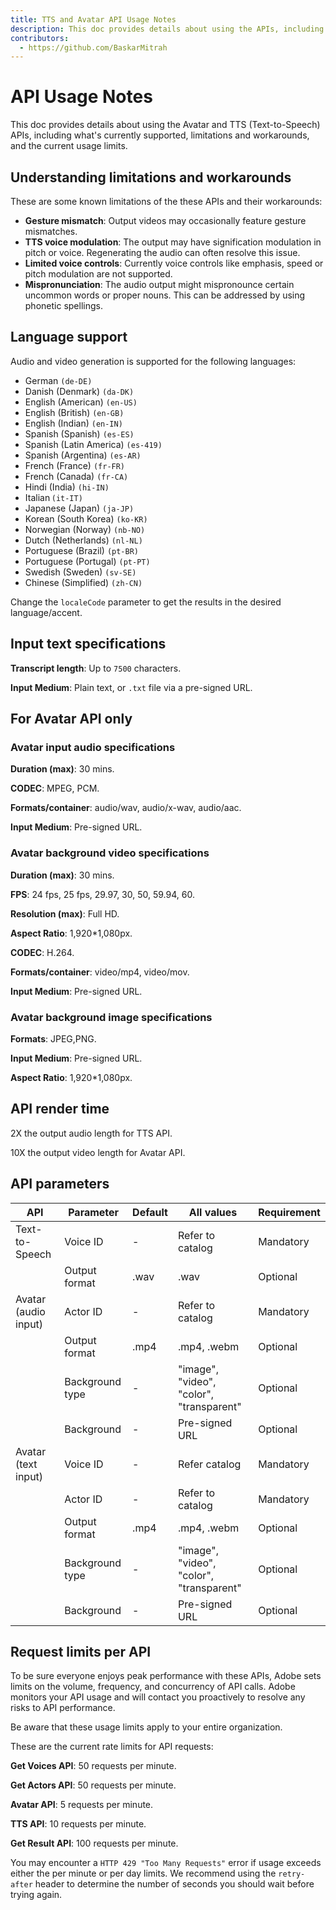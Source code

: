```yaml
---
title: TTS and Avatar API Usage Notes
description: This doc provides details about using the APIs, including what's currently supported, limitations and workarounds, and the current usage limits.
contributors:
  - https://github.com/BaskarMitrah
---
```


# API Usage Notes

This doc provides details about using the Avatar and TTS (Text-to-Speech) APIs, including what's currently supported, limitations and workarounds, and the current usage limits.

## Understanding limitations and workarounds

These are some known limitations of the these APIs and their workarounds:

- **Gesture mismatch**: Output videos may occasionally feature gesture mismatches.
- **TTS voice modulation**: The output may have signification modulation in pitch or voice. Regenerating the audio can often resolve this issue.
- **Limited voice controls**: Currently voice controls like emphasis, speed or pitch modulation are not supported.
- **Mispronunciation**: The audio output might mispronounce certain uncommon words or proper nouns. This can be addressed by using phonetic spellings.

## Language support

Audio and video generation is supported for the following languages:

- German ```(de-DE)```
- Danish (Denmark) ```(da-DK)```
- English (American) ```(en-US)```
- English (British) ```(en-GB)```
- English (Indian) ```(en-IN)```
- Spanish (Spanish) ```(es-ES)```
- Spanish (Latin America) ```(es-419)```
- Spanish (Argentina) ```(es-AR)```
- French (France) ```(fr-FR)```
- French (Canada) ```(fr-CA)```
- Hindi (India) ```(hi-IN)```
- Italian ```(it-IT)```
- Japanese (Japan) ```(ja-JP)```
- Korean (South Korea) ```(ko-KR)```
- Norwegian (Norway) ```(nb-NO)```
- Dutch (Netherlands) ```(nl-NL)```
- Portuguese (Brazil) ```(pt-BR)```
- Portuguese (Portugal) ```(pt-PT)```
- Swedish (Sweden) ```(sv-SE)```
- Chinese (Simplified) ```(zh-CN)```

Change the ```localeCode``` parameter to get the results in the desired language/accent.

## Input text specifications

**Transcript length**: Up to ```7500``` characters.

**Input Medium**: Plain text, or ```.txt``` file via a pre-signed URL.

## For Avatar API only

### Avatar input audio specifications

**Duration (max)**: 30 mins.

**CODEC**: MPEG, PCM.

**Formats/container**: audio/wav, audio/x-wav, audio/aac.

**Input Medium**: Pre-signed URL.

### Avatar background video specifications

**Duration (max)**: 30 mins.

**FPS**: 24 fps, 25 fps, 29.97, 30, 50, 59.94, 60.

**Resolution (max)**: Full HD.

**Aspect Ratio**: 1,920*1,080px.

**CODEC**: H.264.
  
**Formats/container**: video/mp4, video/mov.

**Input Medium**: Pre-signed URL.

### Avatar background image specifications

**Formats**: JPEG,PNG.

**Input Medium**: Pre-signed URL.

**Aspect Ratio**: 1,920*1,080px.

## API render time

   2X the output audio length for TTS API.

   10X the output video length for Avatar API.

## API parameters

| API                   | Parameter       | Default       | All values                               | Requirement |
|-----------------------|-----------------|---------------|------------------------------------------|-------------|
| Text-to-Speech        | Voice ID        | -             | Refer to catalog                         | Mandatory   |
|                       | Output format   | .wav          | .wav                                     | Optional    |
| Avatar  (audio input) | Actor ID        | -             | Refer to catalog                         | Mandatory   |
|                       | Output format   | .mp4          | .mp4, .webm                              | Optional    |
|                       | Background type | -             | "image", "video", "color", "transparent" | Optional    |
|                       | Background      | -             | Pre-signed URL                           | Optional    |
| Avatar (text input)   | Voice ID        | -             | Refer catalog                            | Mandatory   |
|                       | Actor ID        | -             | Refer to catalog                         | Mandatory   |
|                       | Output format   | .mp4          | .mp4, .webm                              | Optional    |
|                       | Background type | -             | "image", "video", "color", "transparent" | Optional    |
|                       | Background      | -             | Pre-signed URL                           | Optional    |

## Request limits per API

To be sure everyone enjoys peak performance with these APIs, Adobe sets limits on the volume, frequency, and concurrency of API calls. Adobe monitors your API usage and will contact you proactively to resolve any risks to API performance.

<InlineAlert variant="warning" slots="text" />

Be aware that these usage limits apply to your entire organization.

These are the current rate limits for API requests:

**Get Voices API**: 50 requests per minute.

**Get Actors API**: 50 requests per minute.

**Avatar API**: 5 requests per minute.

**TTS API**: 10 requests per minute.

**Get Result API**: 100 requests per minute.

You may encounter a `HTTP 429 "Too Many Requests"` error if usage exceeds either the per minute or per day limits. We recommend using the `retry-after` header to determine the number of seconds you should wait before trying again.

